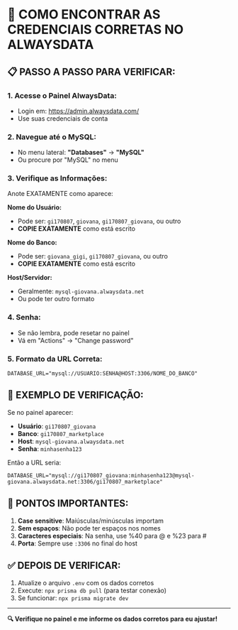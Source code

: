 # 🔧 COMO ENCONTRAR AS CREDENCIAIS CORRETAS NO ALWAYSDATA

## 📋 **PASSO A PASSO PARA VERIFICAR:**

### 1. **Acesse o Painel AlwaysData:**
- Login em: https://admin.alwaysdata.com/
- Use suas credenciais de conta

### 2. **Navegue até o MySQL:**
- No menu lateral: **"Databases"** → **"MySQL"**
- Ou procure por "MySQL" no menu

### 3. **Verifique as Informações:**
Anote EXATAMENTE como aparece:

**Nome do Usuário:**
- Pode ser: `gi170807`, `giovana`, `gi170807_giovana`, ou outro
- **COPIE EXATAMENTE** como está escrito

**Nome do Banco:**
- Pode ser: `giovana_gigi`, `gi170807_giovana`, ou outro
- **COPIE EXATAMENTE** como está escrito

**Host/Servidor:**
- Geralmente: `mysql-giovana.alwaysdata.net`
- Ou pode ter outro formato

### 4. **Senha:**
- Se não lembra, pode resetar no painel
- Vá em "Actions" → "Change password"

### 5. **Formato da URL Correta:**
```
DATABASE_URL="mysql://USUARIO:SENHA@HOST:3306/NOME_DO_BANCO"
```

## 🎯 **EXEMPLO DE VERIFICAÇÃO:**

Se no painel aparecer:
- **Usuário**: `gi170807_giovana`
- **Banco**: `gi170807_marketplace`  
- **Host**: `mysql-giovana.alwaysdata.net`
- **Senha**: `minhasenha123`

Então a URL seria:
```env
DATABASE_URL="mysql://gi170807_giovana:minhasenha123@mysql-giovana.alwaysdata.net:3306/gi170807_marketplace"
```

## 🚨 **PONTOS IMPORTANTES:**
1. **Case sensitive**: Maiúsculas/minúsculas importam
2. **Sem espaços**: Não pode ter espaços nos nomes
3. **Caracteres especiais**: Na senha, use %40 para @ e %23 para #
4. **Porta**: Sempre use `:3306` no final do host

## ✅ **DEPOIS DE VERIFICAR:**
1. Atualize o arquivo `.env` com os dados corretos
2. Execute: `npx prisma db pull` (para testar conexão)
3. Se funcionar: `npx prisma migrate dev`

---

**🔍 Verifique no painel e me informe os dados corretos para eu ajustar!**